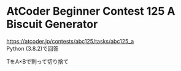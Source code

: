 # AtCoder Beginner Contest 125 A Biscuit Generator  
https://atcoder.jp/contests/abc125/tasks/abc125_a  
Python (3.8.2)で回答  

TをA×Bで割って切り捨て
